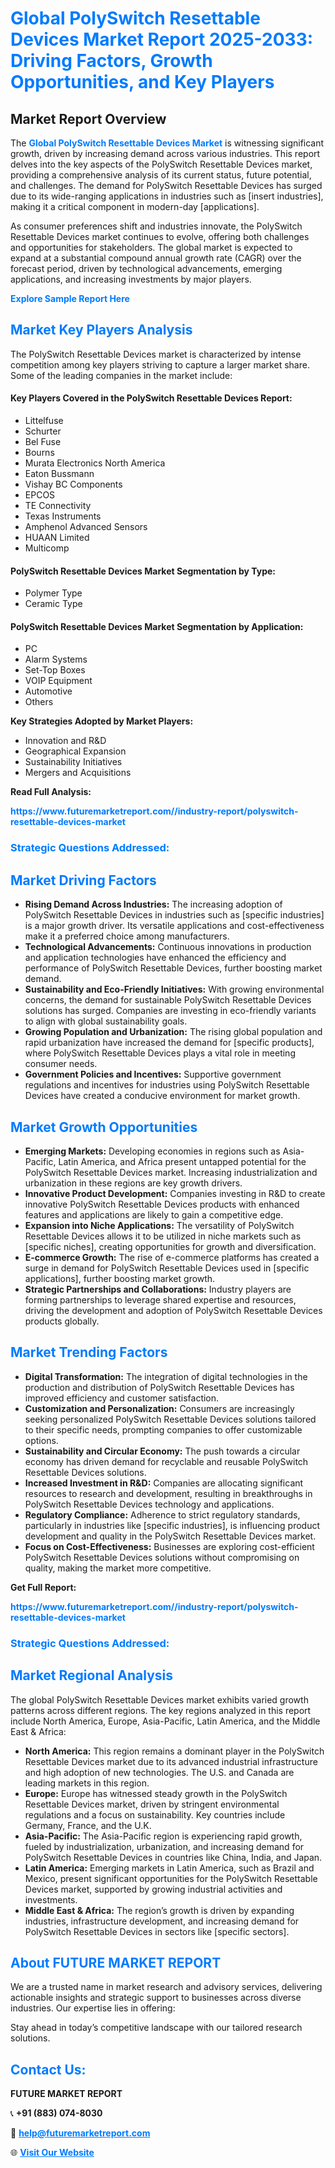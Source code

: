 <h1 style="color: #007BFF;">Global PolySwitch Resettable Devices Market Report 2025-2033: Driving Factors, Growth Opportunities, and Key Players</h1>

<section id="overview">
<h2>Market Report Overview</h2>
<p>The <a href="https://www.futuremarketreport.com//industry-report/polyswitch-resettable-devices-market" style="color: #007BFF; text-decoration: none;"><strong>Global PolySwitch Resettable Devices Market</strong></a> is witnessing significant growth, driven by increasing demand across various industries. This report delves into the key aspects of the PolySwitch Resettable Devices market, providing a comprehensive analysis of its current status, future potential, and challenges. The demand for PolySwitch Resettable Devices has surged due to its wide-ranging applications in industries such as [insert industries], making it a critical component in modern-day [applications].</p>
<p>As consumer preferences shift and industries innovate, the PolySwitch Resettable Devices market continues to evolve, offering both challenges and opportunities for stakeholders. The global market is expected to expand at a substantial compound annual growth rate (CAGR) over the forecast period, driven by technological advancements, emerging applications, and increasing investments by major players.</p>
</section>

<section id="overview">
<p><a href="https://www.futuremarketreport.com//request-sample/reportId=81808" style="color: #007BFF; text-decoration: none;"><strong>Explore Sample Report Here</strong></a></p>
</section>

<section id="key-players">
<h2 style="color: #007BFF;">Market Key Players Analysis</h2>
<p>The PolySwitch Resettable Devices market is characterized by intense competition among key players striving to capture a larger market share. Some of the leading companies in the market include:</p>
<h4>Key Players Covered in the PolySwitch Resettable Devices Report:</h4>
<ul><li>Littelfuse</li><li>Schurter</li><li>Bel Fuse</li><li>Bourns</li><li>Murata Electronics North America</li><li>Eaton Bussmann</li><li>Vishay BC Components</li><li>EPCOS</li><li>TE Connectivity</li><li>Texas Instruments</li><li>Amphenol Advanced Sensors</li><li>HUAAN Limited</li><li>Multicomp</li></ul>
<h4>PolySwitch Resettable Devices Market Segmentation by Type:</h4>
<ul><li>Polymer Type</li><li>Ceramic Type</li></ul>

<h4>PolySwitch Resettable Devices Market Segmentation by Application:</h4>
<ul><li>PC</li><li>Alarm Systems</li><li>Set-Top Boxes</li><li>VOIP Equipment</li><li>Automotive</li><li>Others</li></ul>
<p><strong>Key Strategies Adopted by Market Players:</strong></p>
<ul>
<li>Innovation and R&D</li>
<li>Geographical Expansion</li>
<li>Sustainability Initiatives</li>
<li>Mergers and Acquisitions</li>
</ul>
</section>

<section>
<p><strong>Read Full Analysis: </strong></p><a href="https://www.futuremarketreport.com//industry-report/polyswitch-resettable-devices-market" style="color: #007BFF; text-decoration: none;"><strong>https://www.futuremarketreport.com//industry-report/polyswitch-resettable-devices-market</strong></a>
<h3 style="color: #007BFF;">Strategic Questions Addressed:</h3>
</section>

<section id="driving-factors">
<h2 style="color: #007BFF;">Market Driving Factors</h2>
<ul>
<li><strong>Rising Demand Across Industries:</strong> The increasing adoption of PolySwitch Resettable Devices in industries such as [specific industries] is a major growth driver. Its versatile applications and cost-effectiveness make it a preferred choice among manufacturers.</li>
<li><strong>Technological Advancements:</strong> Continuous innovations in production and application technologies have enhanced the efficiency and performance of PolySwitch Resettable Devices, further boosting market demand.</li>
<li><strong>Sustainability and Eco-Friendly Initiatives:</strong> With growing environmental concerns, the demand for sustainable PolySwitch Resettable Devices solutions has surged. Companies are investing in eco-friendly variants to align with global sustainability goals.</li>
<li><strong>Growing Population and Urbanization:</strong> The rising global population and rapid urbanization have increased the demand for [specific products], where PolySwitch Resettable Devices plays a vital role in meeting consumer needs.</li>
<li><strong>Government Policies and Incentives:</strong> Supportive government regulations and incentives for industries using PolySwitch Resettable Devices have created a conducive environment for market growth.</li>
</ul>
</section>

<section id="growth-opportunities">
<h2 style="color: #007BFF;">Market Growth Opportunities</h2>
<ul>
<li><strong>Emerging Markets:</strong> Developing economies in regions such as Asia-Pacific, Latin America, and Africa present untapped potential for the PolySwitch Resettable Devices market. Increasing industrialization and urbanization in these regions are key growth drivers.</li>
<li><strong>Innovative Product Development:</strong> Companies investing in R&D to create innovative PolySwitch Resettable Devices products with enhanced features and applications are likely to gain a competitive edge.</li>
<li><strong>Expansion into Niche Applications:</strong> The versatility of PolySwitch Resettable Devices allows it to be utilized in niche markets such as [specific niches], creating opportunities for growth and diversification.</li>
<li><strong>E-commerce Growth:</strong> The rise of e-commerce platforms has created a surge in demand for PolySwitch Resettable Devices used in [specific applications], further boosting market growth.</li>
<li><strong>Strategic Partnerships and Collaborations:</strong> Industry players are forming partnerships to leverage shared expertise and resources, driving the development and adoption of PolySwitch Resettable Devices products globally.</li>
</ul>
</section>

<section id="trending-factors">
<h2 style="color: #007BFF;">Market Trending Factors</h2>
<ul>
<li><strong>Digital Transformation:</strong> The integration of digital technologies in the production and distribution of PolySwitch Resettable Devices has improved efficiency and customer satisfaction.</li>
<li><strong>Customization and Personalization:</strong> Consumers are increasingly seeking personalized PolySwitch Resettable Devices solutions tailored to their specific needs, prompting companies to offer customizable options.</li>
<li><strong>Sustainability and Circular Economy:</strong> The push towards a circular economy has driven demand for recyclable and reusable PolySwitch Resettable Devices solutions.</li>
<li><strong>Increased Investment in R&D:</strong> Companies are allocating significant resources to research and development, resulting in breakthroughs in PolySwitch Resettable Devices technology and applications.</li>
<li><strong>Regulatory Compliance:</strong> Adherence to strict regulatory standards, particularly in industries like [specific industries], is influencing product development and quality in the PolySwitch Resettable Devices market.</li>
<li><strong>Focus on Cost-Effectiveness:</strong> Businesses are exploring cost-efficient PolySwitch Resettable Devices solutions without compromising on quality, making the market more competitive.</li>
</ul>
</section>

<section>
<p><strong>Get Full Report: </strong></p><a href="https://www.futuremarketreport.com//industry-report/polyswitch-resettable-devices-market" style="color: #007BFF; text-decoration: none;"><strong>https://www.futuremarketreport.com//industry-report/polyswitch-resettable-devices-market</strong></a>
<h3 style="color: #007BFF;">Strategic Questions Addressed:</h3>
</section>


<section id="regional-analysis">
<h2 style="color: #007BFF;">Market Regional Analysis</h2>
<p>The global PolySwitch Resettable Devices market exhibits varied growth patterns across different regions. The key regions analyzed in this report include North America, Europe, Asia-Pacific, Latin America, and the Middle East & Africa:</p>
<ul>
<li><strong>North America:</strong> This region remains a dominant player in the PolySwitch Resettable Devices market due to its advanced industrial infrastructure and high adoption of new technologies. The U.S. and Canada are leading markets in this region.</li>
<li><strong>Europe:</strong> Europe has witnessed steady growth in the PolySwitch Resettable Devices market, driven by stringent environmental regulations and a focus on sustainability. Key countries include Germany, France, and the U.K.</li>
<li><strong>Asia-Pacific:</strong> The Asia-Pacific region is experiencing rapid growth, fueled by industrialization, urbanization, and increasing demand for PolySwitch Resettable Devices in countries like China, India, and Japan.</li>
<li><strong>Latin America:</strong> Emerging markets in Latin America, such as Brazil and Mexico, present significant opportunities for the PolySwitch Resettable Devices market, supported by growing industrial activities and investments.</li>
<li><strong>Middle East & Africa:</strong> The region’s growth is driven by expanding industries, infrastructure development, and increasing demand for PolySwitch Resettable Devices in sectors like [specific sectors].</li>
</ul>
</section>

<footer>
<h2 style="color: #007BFF;">About FUTURE MARKET REPORT</h2>
<p>We are a trusted name in market research and advisory services, delivering actionable insights and strategic support to businesses across diverse industries. Our expertise lies in offering:</p>

<p>Stay ahead in today’s competitive landscape with our tailored research solutions.</p>

<h2 style="color: #007BFF;">Contact Us:</h2>
<p><strong>FUTURE MARKET REPORT</strong></p>
<p>📞 <strong>+91 (883) 074-8030</strong></p>
<p>📧 <strong><a href="mailto:help@futuremarketreport.com" style="color: #007BFF;">help@futuremarketreport.com</a></strong></p>
<p>🌐 <strong><a href="https://www.futuremarketreport.com/" style="color: #007BFF;">Visit Our Website</a></strong></p>
</footer>